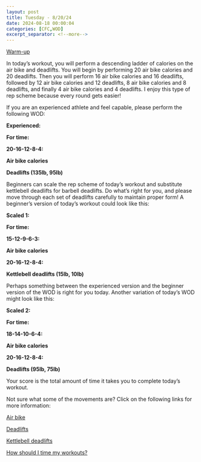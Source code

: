 ```yaml
---
layout: post
title: Tuesday - 8/20/24
date: 2024-08-18 00:00:04
categories: [CFC,WOD]
excerpt_separator: <!--more-->
---
```


[Warm-up](https://communityfitnessclub.wixsite.com/website/post/basic-full-body-warm-up)

In today’s workout, you will perform a descending ladder of calories on the air bike and deadlifts. You will begin by performing 20 air bike calories and 20 deadlifts. Then you will perform 16 air bike calories and 16 deadlifts, followed by 12 air bike calories and 12 deadlifts, 8 air bike calories and 8 deadlifts, and finally 4 air bike calories and 4 deadlifts. I enjoy this type of rep scheme because every round gets easier!

If you are an experienced athlete and feel capable, please perform the following WOD:

**Experienced:**

**For time:**

**20-16-12-8-4:**

**Air bike calories**

**Deadlifts (135lb, 95lb)**
<!--more-->

Beginners can scale the rep scheme of today’s workout and substitute kettlebell deadlifts for barbell deadlifts. Do what’s right for you, and please move through each set of deadlifts carefully to maintain proper form! A beginner’s version of today’s workout could look like this:

**Scaled 1:**

**For time:**

**15-12-9-6-3:**

**Air bike calories**

**20-16-12-8-4:**

**Kettlebell deadlifts (15lb, 10lb)**

Perhaps something between the experienced version and the beginner version of the WOD is right for you today. Another variation of today’s WOD might look like this:

**Scaled 2:**

**For time:**

**18-14-10-6-4:**

**Air bike calories**

**20-16-12-8-4:**

**Deadlifts (95lb, 75lb)**

Your score is the total amount of time it takes you to complete today’s workout.

Not sure what some of the movements are? Click on the following links for more information:

[Air bike](https://communityfitnessclub.wixsite.com/website/post/air-bike)

[Deadlifts](https://communityfitnessclub.wixsite.com/website/post/deadlifts)

[Kettlebell deadlifts](https://communityfitnessclub.wixsite.com/website/post/kettlebell-deadlifts)

[How should I time my workouts?](https://communityfitnessclub.wixsite.com/website/post/how-should-i-time-my-workouts)
